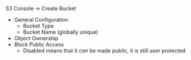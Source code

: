 S3 Console -> Create Bucket

- General Configuration
	- Bucket Type
	- Bucket Name (globally unique)
- Object Ownership
- Block Public Access
	- Disabled means that it *can* be made public, it is still user protected